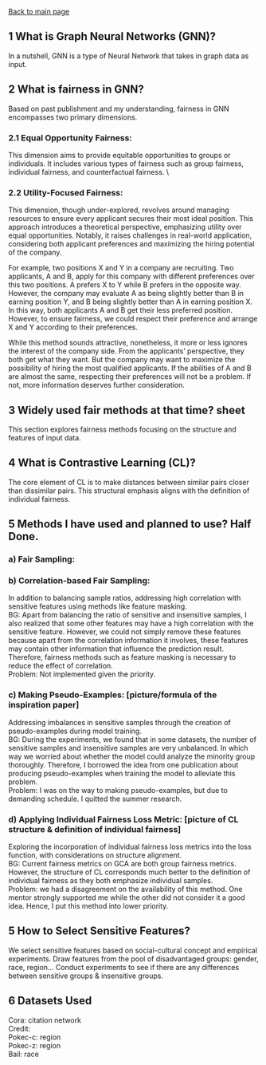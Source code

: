 [Back to main page](https://github.com/jadestreet/Jade-Xu-graduate-application-material/tree/main/Fairness-aware%20contrastive%20learning%20on%20GNN)
## 1 What is Graph Neural Networks (GNN)? 
<!--Need literature.-->
In a nutshell, GNN is a type of Neural Network that takes in graph data as input.
## 2 What is fairness in GNN? 
<!--Need literature.-->
Based on past publishment and my understanding, fairness in GNN encompasses two primary dimensions.
### 2.1 Equal Opportunity Fairness:
This dimension aims to provide equitable opportunities to groups or individuals. It includes various types of fairness such as group fairness, individual fairness, and counterfactual fairness. \
<!--[definition & examples]-->

### 2.2 Utility-Focused Fairness:
This dimension, though under-explored, revolves around managing resources to ensure every applicant secures their most ideal position. This approach introduces a theoretical perspective, emphasizing utility over equal opportunities. Notably, it raises challenges in real-world application, considering both applicant preferences and maximizing the hiring potential of the company.

For example, two positions X and Y in a company are recruiting. Two applicants, A and B, apply for this company with different preferences over this two positions. A prefers X to Y while B prefers in the opposite way. However, the company may evaluate A as being slightly better than B in earning position Y, and B being slightly better than A in earning position X. In this way, both applicants A and B get their less preferred position. However, to ensure fairness, we could respect their preference and arrange X and Y according to their preferences. 

While this method sounds attractive, nonetheless, it more or less ignores the interest of the company side. From the applicants’ perspective, they both get what they want. But the company may want to maximize the possibility of hiring the most qualified applicants. If the abilities of A and B are almost the same, respecting their preferences will not be a problem. If not, more information deserves further consideration. 



## 3 Widely used fair methods at that time? sheet
This section explores fairness methods focusing on the structure and features of input data.

## 4 What is Contrastive Learning (CL)? 
<!--[Graph of its structure] Emphasize structure.-->
The core element of CL is to make distances between similar pairs closer than dissimilar pairs. This structural emphasis aligns with the definition of individual fairness.

## 5	Methods I have used and planned to use? Half Done. 
### a) Fair Sampling:

### b) Correlation-based Fair Sampling: 
In addition to balancing sample ratios, addressing high correlation with sensitive features using methods like feature masking. \
BG: Apart from balancing the ratio of sensitive and insensitive samples, I also realized that some other features may have a high correlation with the sensitive feature. However, we could not simply remove these features because apart from the correlation information it involves, these features may contain other information that influence the prediction result. Therefore, fairness methods such as feature masking is necessary to reduce the effect of correlation. \
Problem: Not implemented given the priority.
### c) Making Pseudo-Examples: [picture/formula of the inspiration paper]
Addressing imbalances in sensitive samples through the creation of pseudo-examples during model training. \
BG: During the experiments, we found that in some datasets, the number of sensitive samples and insensitive samples are very unbalanced. In which way we worried about whether the model could analyze the minority group thoroughly. Therefore, I borrowed the idea from one publication about producing pseudo-examples when training the model to alleviate this problem. \
Problem: I was on the way to making pseudo-examples, but due to demanding schedule. I quitted the summer research.
### d) Applying Individual Fairness Loss Metric: [picture of CL structure & definition of individual fairness]
Exploring the incorporation of individual fairness loss metrics into the loss function, with considerations on structure alignment. \
BG: Current fairness metrics on GCA are both group fairness metrics. However, the structure of CL corresponds much better to the definition of individual fairness as they both emphasize individual samples. \
Problem: we had a disagreement on the availability of this method. One mentor strongly supported me while the other did not consider it a good idea. Hence, I put this method into lower priority. 


## 5 How to Select Sensitive Features?
We select sensitive features based on social-cultural concept and empirical experiments. 
Draw features from the pool of disadvantaged groups: gender, race, region…
Conduct experiments to see if there are any differences between sensitive groups & insensitive groups.

## 6 Datasets Used
Cora: citation network \
Credit: \
Pokec-c: region \
Pokec-z: region \
Bail: race

